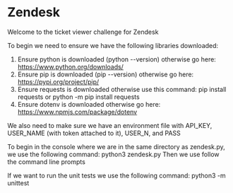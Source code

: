 # Zendesk
Welcome to the ticket viewer challenge for Zendesk

To begin we need to ensure we have the following libraries downloaded:
1. Ensure python is downloaded (python --version) otherwise go here: https://www.python.org/downloads/
2. Ensure pip is downloaded (pip --version) otherwise go here: https://pypi.org/project/pip/
3. Ensure requests is downloaded otherwise use this command: pip install requests or python -m pip install requests
4. Ensure dotenv is downloaded otherwise go here: https://www.npmjs.com/package/dotenv

We also need to make sure we have an environment file with API_KEY, USER_NAME (with token attached to it), USER_N, and PASS

To begin in the console where we are in the same directory as zendesk.py, we use the following command: python3 zendesk.py
Then we use follow the command line prompts

If we want to run the unit tests we use the following command: python3 -m unittest
